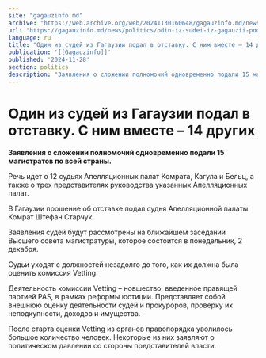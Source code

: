 ```yaml
---
site: "gagauzinfo.md"
archive: "https://web.archive.org/web/20241130160648/gagauzinfo.md/news/politics/odin-iz-sudei-iz-gagauzii-podal-v-otstavku-s-nim-vmeste-14-drugih"
url: "https://gagauzinfo.md/news/politics/odin-iz-sudei-iz-gagauzii-podal-v-otstavku-s-nim-vmeste-14-drugih"
language: ru
title: "Один из судей из Гагаузии подал в отставку. С ним вместе – 14 других"
publication: '[[Gagauzinfo]]'
published: '2024-11-28'
section: politics
description: "Заявления о сложении полномочий одновременно подали 15 магистратов по всей страны."
---
```


# Один из судей из Гагаузии подал в отставку. С ним вместе – 14 других

**Заявления о сложении полномочий одновременно подали 15 магистратов по всей страны.**

Речь идет о 12 судьях Апелляционных палат Комрата, Кагула и Бельц, а также о трех представителях руководства указанных Апелляционных палат.

В Гагаузии прошение об отставке подал судья Апелляционной палаты Комрат Штефан Старчук.

Заявления судей будут рассмотрены на ближайшем заседании Высшего совета магистратуры, которое состоится в понедельник, 2 декабря.

Судьи уходят с должностей незадолго до того, как их должна была оценить комиссия Vetting.

Деятельность комиссии Vetting – новшество, введенное правящей партией PAS, в рамках реформы юстиции. Представляет собой внешнюю оценку деятельности судей и прокуроров, проверку их неподкупности, доходов и имущества.

После старта оценки Vetting из органов правопорядка уволилось большое количество человек. Некоторые из них заявляют о политическом давлении со стороны представителей власти.
